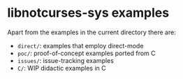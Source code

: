 # libnotcurses-sys examples

Apart from the examples in the current directory there are:

- `direct/`: examples that employ direct-mode
- `poc/`: proof-of-concept examples ported from C
- `issues/`: issue-tracking examples
- `C/`: WIP didactic examples in C

